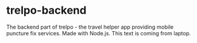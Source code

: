 # trelpo-backend
The backend part of trelpo - the travel helper app providing mobile puncture fix services. Made with Node.js.
This text is coming from laptop.